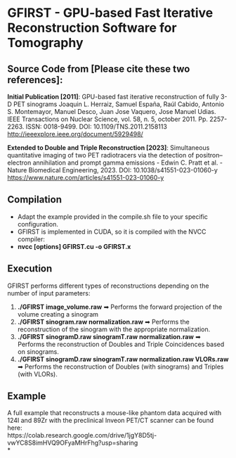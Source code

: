 # GFIRST - GPU-based Fast Iterative Reconstruction Software for Tomography #

<h2> Source Code from [Please cite these two references]: </h2>

**Initial Publication [2011]**: GPU-based fast iterative reconstruction of fully 3-D PET sinograms
Joaquin L. Herraiz, Samuel España, Raúl Cabido, Antonio S. Montemayor, Manuel Desco, Juan Jose Vaquero, Jose Manuel Udias.
IEEE Transactions on Nuclear Science, vol. 58, n. 5, october 2011. Pp. 2257-2263. ISSN: 0018-9499. DOI: 10.1109/TNS.2011.2158113
http://ieeexplore.ieee.org/document/5929498/

**Extended to Double and Triple Reconstruction [2023]**: Simultaneous quantitative imaging of two PET radiotracers via the detection of positron–electron annihilation and prompt gamma emissions - Edwin C. Pratt et al. - Nature Biomedical Engineering, 2023. DOI: 10.1038/s41551-023-01060-y
https://www.nature.com/articles/s41551-023-01060-y

<h2> Compilation </h2>

 * Adapt the example provided in the compile.sh file to your specific configuration. 
 * GFIRST is implemented in CUDA, so it is compiled with the NVCC compiler:
 * **nvcc [options] GFIRST.cu -o GFIRST.x**

<h2> Execution </h2>
GFIRST performs different types of reconstructions depending on the number of input parameters:

1) **./GFIRST image_volume.raw**  ➡ Performs the forward projection of the volume creating a sinogram
2) **./GFIRST sinogram.raw normalization.raw**  ➡ Performs the reconstruction of the sinogram with the appropriate normalization.
3) **./GFIRST sinogramD.raw sinogramT.raw normalization.raw**  ➡ Performs the reconstruction of Doubles and Triple Coincidences based on sinograms.
4) **./GFIRST sinogramD.raw sinogramT.raw normalization.raw VLORs.raw** ➡  Performs the reconstruction of Doubles (with sinograms) and Triples (with VLORs).

<h2> Example </h2>
A full example that reconstructs a mouse-like phantom data acquired with 124I and 89Zr with the preclinical Inveon PET/CT scanner can be found here:
<br>
https://colab.research.google.com/drive/1jgY8D5tj-vwYC8S8imHVQ9OFyaMHrFhg?usp=sharing
</br>
 * 
